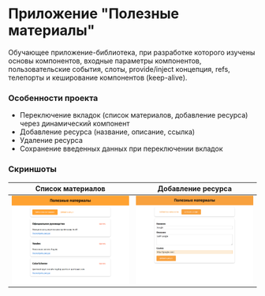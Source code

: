 # Приложение "Полезные материалы"

Обучающее приложение-библиотека, при разработке которого изучены основы компонентов, входные параметры компонентов, пользовательские события, слоты, provide/inject концепция, refs, телепорты и кеширование компонентов (keep-alive).

### Особенности проекта

- Переключение вкладок (список материалов, добавление ресурса) через динамический компонент
- Добавление ресурса (название, описание, ссылка)
- Удаление ресурса
- Сохранение введенных данных при переключении вкладок

### Скриншоты

|               Список материалов                |                   Добавление ресурса                   |
| :--------------------------------------------: | :----------------------------------------------------: |
| <img src="./images/main_page.png" width="240"> | <img src="./images/add_resource_page.png" width="240"> |
